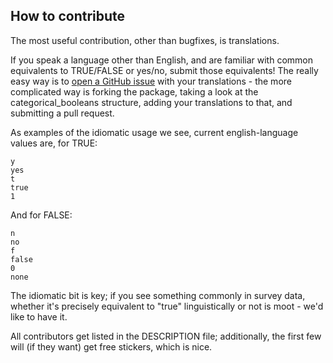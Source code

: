 ## How to contribute

The most useful contribution, other than bugfixes, is translations.

If you speak a language other than English, and are familiar with common equivalents to TRUE/FALSE or yes/no, submit those equivalents! The really easy way is to [open a GitHub issue](https://github.com/Ironholds/batman/issues) with your translations - the more complicated way is forking the package, taking a look at the categorical_booleans structure, adding your translations to that, and submitting a pull request.

As examples of the idiomatic usage we see, current english-language values are, for TRUE:

    y
    yes
    t
    true
    1

And for FALSE:

    n
    no
    f
    false
    0
    none
    
The idiomatic bit is key; if you see something commonly in survey data, whether it's precisely equivalent to "true" linguistically or not is moot - we'd like to have it.

All contributors get listed in the DESCRIPTION file; additionally, the first few will (if they want) get free stickers, which is nice.
